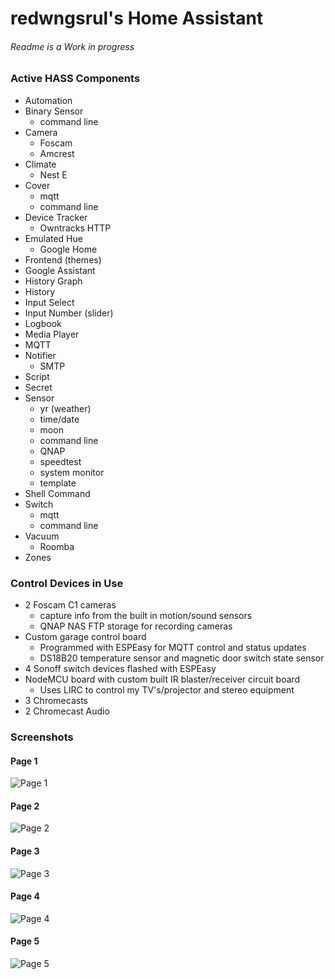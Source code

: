 # redwngsrul's Home Assistant
###### Readme is a Work in progress


### Active HASS Components
- Automation
- Binary Sensor
  - command line
- Camera
  - Foscam
  - Amcrest
- Climate
  - Nest E
- Cover
  - mqtt
  - command line
- Device Tracker
  - Owntracks HTTP
- Emulated Hue
  - Google Home
- Frontend (themes)
- Google Assistant
- History Graph
- History
- Input Select
- Input Number (slider)
- Logbook
- Media Player
- MQTT
- Notifier
  - SMTP
- Script
- Secret
- Sensor
  - yr (weather)
  - time/date
  - moon
  - command line
  - QNAP
  - speedtest
  - system monitor
  - template
- Shell Command
- Switch
  - mqtt
  - command line
- Vacuum
  - Roomba
- Zones

### Control Devices in Use
- 2 Foscam C1 cameras
  - capture info from the built in motion/sound sensors
  - QNAP NAS FTP storage for recording cameras
- Custom garage control board
  - Programmed with ESPEasy for MQTT control and status updates
  - DS18B20 temperature sensor and magnetic door switch state sensor
- 4 Sonoff switch devices flashed with ESPEasy
- NodeMCU board with custom built IR blaster/receiver circuit board
  - Uses LIRC to control my TV's/projector and stereo equipment
- 3 Chromecasts
- 2 Chromecast Audio


### Screenshots
#### Page 1
![Page 1](https://user-images.githubusercontent.com/33060660/52181681-b11b3600-27c2-11e9-8efe-97320aef8fb0.JPG)
#### Page 2
![Page 2](https://user-images.githubusercontent.com/33060660/52181682-b11b3600-27c2-11e9-863f-29de11a54a87.JPG)
#### Page 3
![Page 3](https://user-images.githubusercontent.com/33060660/52181683-b11b3600-27c2-11e9-8fa9-0d9689f513e9.JPG)
#### Page 4
![Page 4](https://user-images.githubusercontent.com/33060660/52181684-b11b3600-27c2-11e9-8739-03537afbd1bd.JPG)
#### Page 5
![Page 5](https://user-images.githubusercontent.com/33060660/52181685-b11b3600-27c2-11e9-819c-5e829b28264e.JPG)

